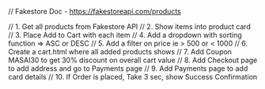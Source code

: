 // Fakestore Doc - https://fakestoreapi.com/products

// 1. Get all products from Fakestore API
// 2. Show items into product card
// 3. Place Add to Cart with each item
// 4. Add a dropdown with sorting function => ASC or DESC
// 5. Add a filter on price ie > 500 or < 1000
// 6. Create a cart.html where all added products shows
// 7. Add Coupon MASAI30 to get 30% discount on overall cart value
// 8. Add Checkout page to add address and go to Payments page
// 9. Add Payments page to add card details
// 10. If Order is placed, Take 3 sec, show Success Confirmation